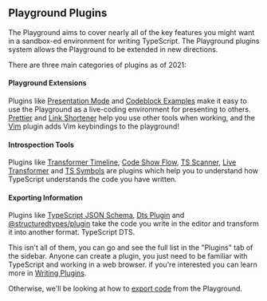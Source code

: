 ## Playground Plugins

The Playground aims to cover nearly all of the key features you might want in a sandbox-ed environment for writing TypeScript. The Playground plugins system allows the Playground to be extended in new directions.

There are three main categories of plugins as of 2021:

#### Playground Extensions

Plugins like [Presentation Mode]() and [Codeblock Examples]() make it easy to use the Playground as a live-coding environment for presenting to others. [Prettier]() and [Link Shortener]() help you use other tools when working, and the [Vim]() plugin adds Vim keybindings to the playground!

#### Introspection Tools

Plugins like [Transformer Timeline](), [Code Show Flow](), [TS Scanner](), [Live Transformer]() and [TS Symbols]() are plugins which help you to understand how TypeScript understands the code you have written.

#### Exporting Information

Plugins like [TypeScript JSON Schema](), [Dts Plugin]() and [@structuredtypes/plugin]() take the code you write in the editor and transform it into another format.
TypeScript DTS.

This isn't all of them, you can go and see the full list in the "Plugins" tab of the sidebar. Anyone can create a plugin, you just need to be familiar with TypeScript and working in a web browser. if you're interested you can learn more in [Writing Plugins]().

Otherwise, we'll be looking at how to [export code]() from the Playground.
